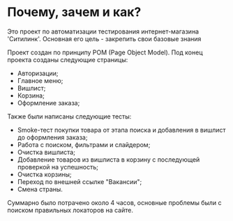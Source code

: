 # Почему, зачем и как?
Это проект по автоматизации тестирования интернет-магазина 'Ситилинк'. Основная его цель - закрепить свои базовые знания 

Проект создан по принципу POM (Page Object Model). Под конец проекта созданы следующие страницы:
- Авторизации;
- Главное меню;
- Вишлист;
- Корзина;
- Оформление заказа;

Также были написаны следующие тесты:
- Smoke-тест покупки товара от этапа поиска и добавления в вишлист до оформления заказа;
- Работа с поиском, фильтрами и слайдером;
- Очистка вишлиста;
- Добавление товаров из вишлиста в корзину с последующей проверкой на успешность;
- Очистка корзины;
- Переход по внешней ссылке "Вакансии";
- Смена страны.

Суммарно было потрачено около 4 часов, основные проблемы были с поиском правильных локаторов на сайте.

